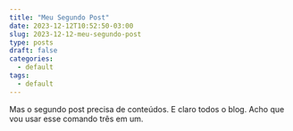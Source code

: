 ```yaml
---
title: "Meu Segundo Post"
date: 2023-12-12T10:52:50-03:00
slug: 2023-12-12-meu-segundo-post
type: posts
draft: false
categories:
  - default
tags:
  - default
---
```


Mas o segundo post precisa de conteúdos. E claro todos o blog. Acho que vou usar esse comando três em um.